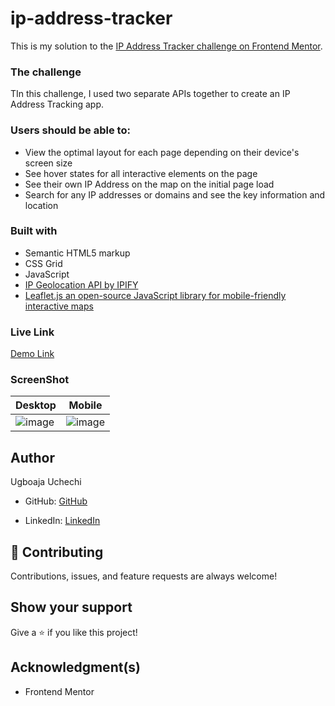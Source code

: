 # ip-address-tracker

This is my solution to the [IP Address Tracker challenge on Frontend Mentor](https://www.frontendmentor.io/challenges/ip-address-tracker-I8-0yYAH0).

### The challenge

TIn this challenge, I used two separate APIs together to create an IP Address Tracking app.

### Users should be able to:

- View the optimal layout for each page depending on their device's screen size
- See hover states for all interactive elements on the page
- See their own IP Address on the map on the initial page load
- Search for any IP addresses or domains and see the key information and location

### Built with

- Semantic HTML5 markup
- CSS Grid
- JavaScript
- [IP Geolocation API by IPIFY](https://geo.ipify.org/)
- [Leaflet.js an open-source JavaScript library for mobile-friendly interactive maps](https://leafletjs.com/)

### Live Link

[Demo Link](https://ip-address-tracker1.netlify.app/)

### ScreenShot

Desktop | Mobile
------------- | -------------
![image](https://user-images.githubusercontent.com/74814780/166976493-8238d903-c761-4548-8a72-f76ad7d05825.png) | ![image](https://user-images.githubusercontent.com/74814780/166976466-59e1353d-9f0d-40ff-bfae-1b265fa2aab8.png)

## Author
Ugboaja Uchechi

- GitHub: [GitHub](https://github.com/Ugboaja-Uchechi)

- LinkedIn: [LinkedIn](https://www.linkedin.com/in/stephanie-ugboaja/)

## 🤝 Contributing

Contributions, issues, and feature requests are always welcome!

## Show your support

Give a ⭐️ if you like this project!

## Acknowledgment(s)

- Frontend Mentor
